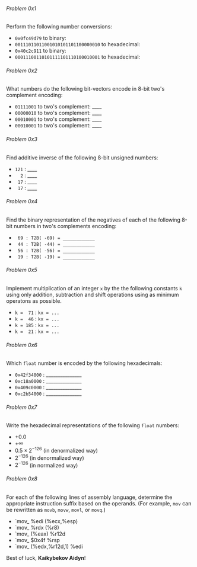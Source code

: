 ###### Problem 0x1
Perform the following number conversions:
* `0x0fc49d79` to binary:
* `00111011011001010101101100000010` to hexadecimal:
* `0x40c2c911` to binary:
* `00011100110101111101110100010001` to hexadecimal:

###### Problem 0x2
What numbers do the following bit-vectors encode in 8-bit two's complement encoding:
* `01111001` to two's complement: ____
* `00000010` to two's complement: ____
* `00010001` to two's complement: ____
* `00010001` to two's complement: ____

###### Problem 0x3
Find additive inverse of the following 8-bit unsigned numbers:
* `121` : ____
* `  2` : ____
* ` 17` : ____
* ` 17` : ____

###### Problem 0x4
Find the binary representation of the negatives of each of the following 8-bit numbers in two's complements encoding:
* ` 69 : T2B( -69) = ____________`
* ` 44 : T2B( -44) = ____________`
* ` 56 : T2B( -56) = ____________`
* ` 19 : T2B( -19) = ____________`

###### Problem 0x5
Implement multiplication of an integer `x` by the the following constants `k` using only addition, subtraction and shift operations using as minimum operatons as possible.
* `k =  71` : `kx = ...`
* `k =  46` : `kx = ...`
* `k = 185` : `kx = ...`
* `k =  21` : `kx = ...`

###### Problem 0x6
Which `float` number is encoded by the following hexadecimals:
* `0x42f34000` : _______________
* `0xc18a0000` : _______________
* `0x409c0000` : _______________
* `0xc2b54000` : _______________

###### Problem 0x7
Write the hexadecimal representations of the following  `float` numbers:
* $+0.0$
* $+\infty$
* $0.5\times2^{-126}$ (in denormalized way)
* $2^{-126}$ (in denormalized way)
* $2^{-126}$ (in normalized way)

###### Problem 0x8
For each of the following lines of assembly language, determine the appropriate instruction suffix based on the operands. (For example, `mov` can be rewritten as `movb`, `movw`, `movl`, or `movq`.)
* `mov_ %edi (%ecx,%esp)
* `mov_ %rdx (%r8)
* `mov_ (%eax) %r12d
* `mov_ $0x4f %rsp
* `mov_ (%edx,%r12d,1) %edi

Best of luck, **Kaikybekov Aidyn**!
